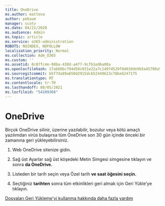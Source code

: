 ```yaml
---
title: OneDrive
ms.author: matteva
author: pebaum
manager: scotv
ms.date: 04/21/2020
ms.audience: Admin
ms.topic: article
ms.service: o365-administration
ROBOTS: NOINDEX, NOFOLLOW
localization_priority: Normal
ms.collection: Adm_O365
ms.custom: ''
ms.assetid: 8c07fc4e-98ba-438d-a4f7-9cfb1ed6a08a
ms.openlocfilehash: 27ab60bc794d50c031e22a7c1497d529f0403dde9b5a45708a54495117c1939f
ms.sourcegitcommit: b5f7da89a650d2915dc652449623c78be6247175
ms.translationtype: MT
ms.contentlocale: tr-TR
ms.lasthandoff: 08/05/2021
ms.locfileid: "54109368"
---
```

# <a name="restore-your-onedrive"></a>OneDrive

Birçok OneDrive silinir, üzerine yazılabilir, bozulur veya kötü amaçlı yazılımdan virüs bulaşırsa tüm OneDrive son 30 gün içinde önceki bir zamanına geri yükleyebilirsiniz.
  
1. Web OneDrive sitenize gidin.
    
2. Sağ üst Ayarlar sağ üst köşedeki Metin Simgesi simgesine tıklayın ve sonra **da OneDrive.**
    
3. Listeden bir tarih seçin veya Özel tarih **ve saat öğesini seçin.**
    
4. Seçtiğiniz **tarihten** sonra tüm etkinlikleri geri almak için Geri Yükle'ye tıklayın. 
    
[Dosyaları Geri Yükleme'yi kullanma hakkında daha fazla yardım](https://go.microsoft.com/fwlink/?linkid=872874)
  

